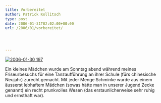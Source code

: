 ```yaml
---
title: Vorbereitet
author: Patrick Kollitsch
type: post
date: 2006-01-31T02:02:00+00:00
url: /2006/01/vorbereitet/




---
```

[![2006-01-30 197][1]][2]

Ein kleines M&auml;dchen wurde am Sonntag abend w&auml;hrend meines Friseurbesuchs f&uuml;r eine Tanzauff&uuml;hrung an ihrer Schule (f&uuml;rs chinesische Neujahr) zurecht gemacht. Mit jeder Menge Schminke wurde aus einem &auml;usserst lebhaftem M&auml;dchen (sowas h&auml;tte man in unserer Jugend Zecke genannt) ein recht prunkvolles Wesen (das erstaunlicherweise sehr ruhig und ernsthaft war).

 [1]: //static.flickr.com/41/93494403_9d6b34f01f.jpg
 [2]: http://www.flickr.com/photos/schreibblogade/93494403/ "2006-01-30 197"